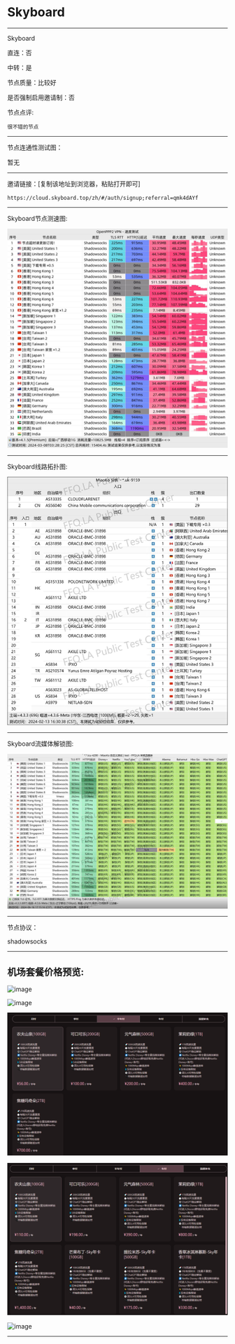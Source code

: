 # Skyboard

-------------------------

Skyboard

直连：否

中转：是

节点质量：比较好

是否强制启用邀请制：否

节点点评:

    很不错的节点

-------------------------

节点连通性测试图：

暂无

-------------------------

邀请链接：[复制该地址到浏览器，粘贴打开即可]

    https://cloud.skyboard.top/zh/#/auth/signup;referral=qmk4dAYf

-------------------------

Skyboard节点测速图:

![image](/img/69.png)

-------------------------

Skyboard线路拓扑图:

![image](/img/71.png)

-------------------------

Skyboard流媒体解锁图:

![image](/img/70.png)

-------------------------

节点协议：

shadowsocks

-------------------------

## 机场套餐价格预览:

![image](/price/sky/1.png)

![image](/price/sky/2.png)

![image](/price/sky/3.png)

![image](/price/sky/4.png)

![image](/price/sky/5.png)

-------------------------
